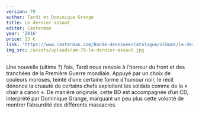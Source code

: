 ```yaml
---
version: 79
author: Tardi et Dominique Grange
title: Le dernier assaut
editor: Casterman
year: '2016'
price: 23 €
link: 'https://www.casterman.com/Bande-dessinee/Catalogue/albums/le-dernier-assaut'
img_src: /assets/uploads/am-79-le-dernier-assaut.jpg
---
```

Une nouvelle (ultime ?) fois, Tardi nous renvoie à l’horreur
 du front et des tranchées de la Première Guerre mondiale.
 Appuyé par un choix de couleurs moroses, teinté d’une certaine
 forme d’humour noir, le récit dénonce la cruauté de
 certains chefs exploitant les soldats comme de la « chair à
 canon ». De manière originale, cette BD est accompagnée
 d’un CD, interprété par Dominique Grange, marquant un
 peu plus cette volonté de montrer l’absurdité des différents
 massacres.
